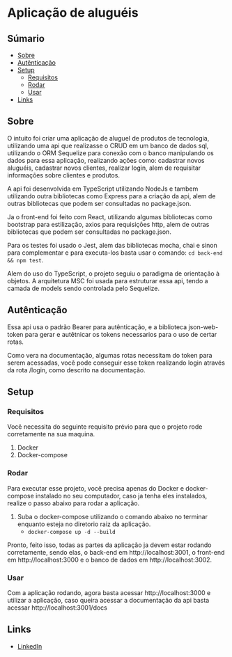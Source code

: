 # Aplicação de aluguéis

## Súmario

- [Sobre](#sobre)
- [Autênticação](#autênticação)
- [Setup](#setup)
    - [Requisitos](#requisitos)
    - [Rodar](#rodar)
    - [Usar](#usar)
- [Links](#links)

## Sobre

O intuito foi criar uma aplicação de aluguel de produtos de tecnologia, utilizando uma
 api que realizasse o CRUD em um banco de dados sql, utilizando o ORM 
Sequelize para conexão com o banco manipulando os dados para essa aplicação, 
realizando ações como: cadastrar novos aluguéis, cadastrar novos clientes, realizar login,
alem de requisitar informações sobre clientes e produtos.

A api foi desenvolvida em TypeScript utilizando NodeJs e tambem utilizando outra bibliotecas como
Express para a criação da api, alem de outras bibliotecas que podem ser consultadas no package.json.

Ja o front-end foi feito com React, utilizando algumas bibliotecas como bootstrap para estilização,
axios para requisiçōes http, alem de outras bibliotecas que podem ser consultadas no package.json.

Para os testes foi usado o Jest, alem das bibliotecas mocha, chai e sinon para complementar e para executa-los
basta usar o comando:    `cd back-end && npm test`.

Alem do uso do TypeScript, o projeto seguiu o paradigma de orientação à objetos. A arquitetura MSC
foi usada para estruturar essa api, tendo a camada de models sendo controlada pelo Sequelize.

## Autênticação

Essa api usa o padrão Bearer para autênticação, e a biblioteca json-web-token para gerar e autêtnicar os tokens
necessarios para o uso de certar rotas.

Como vera na documentação, algumas rotas necessitam do token para serem acessadas, você pode conseguir esse token
realizando login através da rota /login, como descrito na documentação.

## Setup

### Requisitos

Você necessita do seguinte requisito prévio para que o projeto rode corretamente na sua maquina.

1. Docker
2. Docker-compose

### Rodar

Para executar esse projeto, você precisa apenas do Docker e docker-compose instalado no seu computador, caso ja tenha eles instalados,
realize o passo abaixo para rodar a aplicação.

1. Suba o docker-compose utilizando o comando abaixo no terminar enquanto esteja no diretorio raiz da aplicação.
    + `docker-compose up -d --build `

Pronto, feito isso, todas as partes da aplicação ja devem estar rodando corretamente, sendo elas, o back-end em http://localhost:3001,
o front-end em http://localhost:3000 e o banco de dados em http://localhost:3002.

### Usar

Com a aplicação rodando, agora basta acessar http://localhost:3000 e utilizar a aplicação, caso queira acessar a documentação da api
basta acessar http://localhost:3001/docs

## Links

* [LinkedIn](https://www.linkedin.com/in/lucianoog/)
